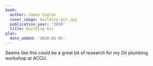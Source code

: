 ```yaml
---
book:
  author: James Coglan
  cover_image: building-git.jpg
  publication_year: '2019'
  title: Building Git
plan:
  date_added: '2020-01-01'
---
```


Seems like this could be a great bit of research for my Git plumbing workshop at ACCU.
